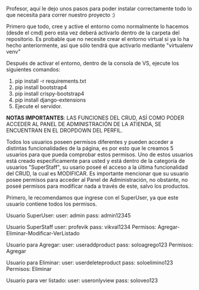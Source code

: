 Profesor, aquí le dejo unos pasos para poder instalar correctamente todo lo que necesita para correr nuestro proyecto :)

Primero que todo, cree y active el entorno como normalmente lo hacemos (desde el cmd) pero esta vez deberá activarlo dentro de la carpeta del repositorio. Es probable que no necesite crear el entorno virtual si ya lo ha hecho anteriormente, así que sólo tendrá que activarlo mediante "virtualenv venv"

Después de activar el entorno, dentro de la consola de VS, ejecute los siguientes comandos:

1. pip install -r requirements.txt
2. pip install bootstrap4
3. pip install crispy-bootstrap4
4. pip install django-extensions
5. Ejecute el servidor.

**NOTAS IMPORTANTES**: LAS FUNCIONES DEL CRUD, ASÍ COMO PODER ACCEDER AL PANEL DE ADMINISTRACIÓN DE LA ATIENDA, SE ENCUENTRAN EN EL DROPDOWN DEL PERFIL.

Todos los usuarios poseen permisos diferentes y pueden acceder a distintas funcionalidades de la página, es por esto que le creamos 5 usuarios para que pueda comprobar estos permisos. Uno de estos usuarios está creado específicamente para usted y está dentro de la categoría de usuarios "SuperStaff", su usario poseé el acceso a la última funcionalidad del CRUD, la cual es MODIFICAR. Es importante mencionar que su usuario posee permisos para acceder al Panel de Administración, no obstante, no poseé permisos para modificar nada a través de este, salvo los productos.

Primero, le recomendamos que ingrese con el SuperUser, ya que este usuario contiene todos los permisos.

Usuario SuperUser:
user: admin
pass: admin12345

Usuario SuperStaff
user: profevik
pass: vikval1234
Permisos: Agregar-Eliminar-Modificar-VerListado

Usuario para Agregar:
user: useraddproduct
pass: soloagrego123
Permisos: Agregar

Usuario para Eliminar:
user: userdeleteproduct
pass: soloelimino123
Permisos: Eliminar

Usuario para ver listado:
user: useronlyview
pass: soloveo123



